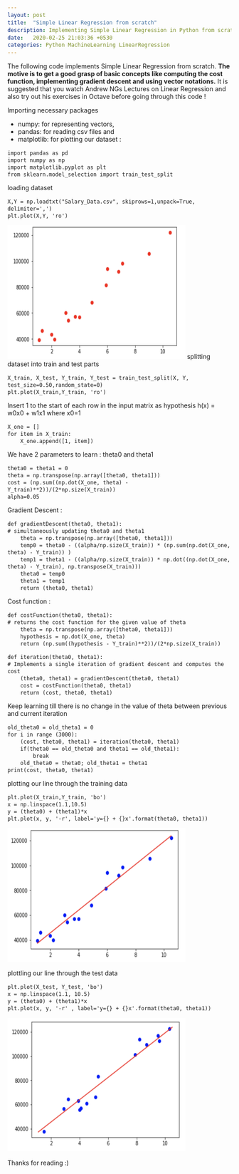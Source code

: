 ```yaml
---
layout: post
title:  "Simple Linear Regression from scratch"
description: Implementing Simple Linear Regression in Python from scratch
date:   2020-02-25 21:03:36 +0530
categories: Python MachineLearning LinearRegression
---
```


The following code implements Simple Linear Regression from scratch. **The motive is to get a good grasp of basic concepts like computing the cost function, implementing gradient descent and using vector notations.** It is suggested that you watch Andrew NGs Lectures on Linear Regression and also try out his exercises in Octave before going through this code !

Importing necessary packages
- numpy: for representing vectors,
- pandas: for reading csv files and
- matplotlib: for plotting our dataset :
```
import pandas as pd
import numpy as np
import matplotlib.pyplot as plt
from sklearn.model_selection import train_test_split
```

loading dataset
```
X,Y = np.loadtxt("Salary_Data.csv", skiprows=1,unpack=True, delimiter=',')
plt.plot(X,Y, 'ro')
```

<img src = "../images/scatterplot.png" width="400" height="300">
splitting dataset into train and test parts

```
X_train, X_test, Y_train, Y_test = train_test_split(X, Y, test_size=0.50,random_state=0)
plt.plot(X_train,Y_train, 'ro')
```

Insert 1 to the start of each row in the input matrix as hypothesis h(x) = w0x0 + w1x1 where x0=1

```
X_one = []
for item in X_train:
    X_one.append([1, item])
```

We have 2 parameters to learn : theta0 and theta1

```
theta0 = theta1 = 0
theta = np.transpose(np.array([theta0, theta1]))
cost = (np.sum((np.dot(X_one, theta) - Y_train)**2))/(2*np.size(X_train))
alpha=0.05
```

Gradient Descent :
```
def gradientDescent(theta0, theta1):
# simultaneously updating theta0 and theta1
    theta = np.transpose(np.array([theta0, theta1]))
    temp0 = theta0 - ((alpha/np.size(X_train)) * (np.sum(np.dot(X_one, theta) - Y_train)) )
    temp1 = theta1 - ((alpha/np.size(X_train)) * np.dot((np.dot(X_one, theta) - Y_train), np.transpose(X_train)))
    theta0 = temp0
    theta1 = temp1
    return (theta0, theta1)
```
Cost function :
```
def costFunction(theta0, theta1):
# returns the cost function for the given value of theta
    theta = np.transpose(np.array([theta0, theta1]))
    hypothesis = np.dot(X_one, theta)
    return (np.sum((hypothesis - Y_train)**2))/(2*np.size(X_train))
```
```
def iteration(theta0, theta1):
# Implements a single iteration of gradient descent and computes the cost
    (theta0, theta1) = gradientDescent(theta0, theta1)
    cost = costFunction(theta0, theta1)
    return (cost, theta0, theta1)
```
Keep learning till there is no change in the value of theta between previous and current iteration
```
old_theta0 = old_theta1 = 0
for i in range (3000):
    (cost, theta0, theta1) = iteration(theta0, theta1)
    if(theta0 == old_theta0 and theta1 == old_theta1):
        break
    old_theta0 = theta0; old_theta1 = theta1
print(cost, theta0, theta1)
```
plotting our line through the training data
```
plt.plot(X_train,Y_train, 'bo')
x = np.linspace(1.1,10.5)
y = (theta0) + (theta1)*x
plt.plot(x, y, '-r', label='y={} + {}x'.format(theta0, theta1))
```
<img src = "../images/fit_through_traindata.png"  width="400" height="300">

plottling our line through the test data

```
plt.plot(X_test, Y_test, 'bo')
x = np.linspace(1.1, 10.5)
y = (theta0) + (theta1)*x
plt.plot(x, y, '-r' , label='y={} + {}x'.format(theta0, theta1))
```

<img src = "../images/fit_through_testdata.png"  width="400" height="300">

Thanks for reading :)
